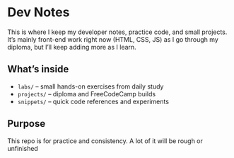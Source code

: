 # Dev Notes

This is where I keep my developer notes, practice code, and small projects.  
It’s mainly front-end work right now (HTML, CSS, JS) as I go through my diploma, but I’ll keep adding more as I learn.

## What’s inside
- `labs/` – small hands-on exercises from daily study
- `projects/` – diploma and FreeCodeCamp builds
- `snippets/` – quick code references and experiments

## Purpose
This repo is for practice and consistency. A lot of it will be rough or unfinished
